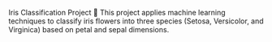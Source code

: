 Iris Classification Project 🌸
This project applies machine learning techniques to classify iris flowers into three species (Setosa, Versicolor, and Virginica) based on petal and sepal dimensions.
